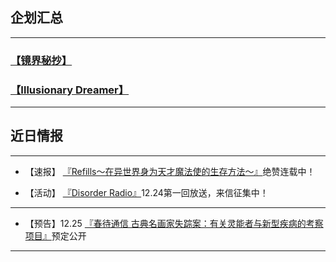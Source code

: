 ## **<font face="微软雅黑">企划汇总</font>**

---

### **[【镜界秘抄】](https://luciasnote.space/_posts/2020-12-24-%E9%95%9C%E5%AF%86/)**
### **[【Illusionary Dreamer】](https://luciasnote.space/_posts/2021-01-21-Illusionary-Dreamer/)**

---

## **<font face="微软雅黑">近日情报</font>**

---

- 【速报】 [『Refills～在异世界身为天才魔法使的生存方法～』](https://luciasnote.space/_posts/2020-11-14-Refills%E6%B1%87%E6%80%BB%E9%A1%B5/)绝赞连载中！


- 【活动】 [『Disorder Radio』](https://luciasnote.space/_posts/2020-12-24-DisorderRadio/)12.24第一回放送，来信征集中！

---

- 【预告】12.25 [『春待通信 古典名画家失踪案：有关灵能者与新型疾病的考察项目』](https://luciasnote.space/_posts/2020-12-25-%E6%98%A5%E5%BE%85%E6%B1%87%E6%80%BB%E9%A1%B5/)预定公开

---
